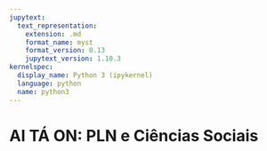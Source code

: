 ```yaml
---
jupytext:
  text_representation:
    extension: .md
    format_name: myst
    format_version: 0.13
    jupytext_version: 1.10.3
kernelspec:
  display_name: Python 3 (ipykernel)
  language: python
  name: python3
---
```


# AI TÁ ON: PLN e Ciências Sociais


```{video} https://www.youtube.com/embed/eQ8EAJgDZgw
```
